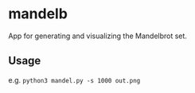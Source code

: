 # mandelb

App for generating and visualizing the Mandelbrot set.

## Usage

e.g. `python3 mandel.py -s 1000 out.png`
